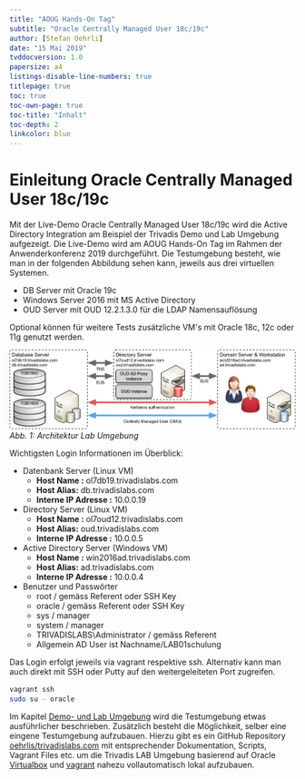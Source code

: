 ```yaml
---
title: "AOUG Hands-On Tag"
subtitle: "Oracle Centrally Managed User 18c/19c"
author: [Stefan Oehrli]
date: "15 Mai 2019"
tvddocversion: 1.0
papersize: a4 
listings-disable-line-numbers: true
titlepage: true
toc: true
toc-own-page: true
toc-title: "Inhalt"
toc-depth: 2
linkcolor: blue
---
```


# Einleitung Oracle Centrally Managed User 18c/19c

Mit der Live-Demo Oracle Centrally Managed User 18c/19c wird die Active Directory Integration am Beispiel der Trivadis Demo und Lab Umgebung aufgezeigt. Die Live-Demo wird am AOUG Hands-On Tag im Rahmen der Anwenderkonferenz 2019 durchgeführt. Die Testumgebung besteht, wie man in der folgenden Abbildung sehen kann, jeweils aus drei virtuellen Systemen.

* DB Server mit Oracle 19c
* Windows Server 2016 mit MS Active Directory
* OUD Server mit OUD 12.2.1.3.0 für die LDAP Namensauflösung

Optional können für weitere Tests zusätzliche VM's mit Oracle 18c, 12c oder 11g genutzt werden.

!["Lab Environment"](images/LabEnvironment.png)
*Abb. 1: Architektur Lab Umgebung*

Wichtigsten Login Informationen im Überblick:

* Datenbank Server (Linux VM)
    * **Host Name :** ol7db19.trivadislabs.com
    * **Host Alias:** db.trivadislabs.com
    * **Interne IP Adresse :** 10.0.0.19
* Directory Server (Linux VM)
    * **Host Name :** ol7oud12.trivadislabs.com
    * **Host Alias:** oud.trivadislabs.com
    * **Interne IP Adresse :** 10.0.0.5
* Active Directory Server (Windows VM)
    * **Host Name :** win2016ad.trivadislabs.com
    * **Host Alias:** ad.trivadislabs.com
    * **Interne IP Adresse :** 10.0.0.4
* Benutzer und Passwörter
    * root / gemäss Referent oder SSH Key
    * oracle / gemäss Referent oder SSH Key
    * sys / manager
    * system / manager
    * TRIVADISLABS\\Administrator / gemäss Referent
    * Allgemein AD User ist Nachname/LAB01schulung

Das Login erfolgt jeweils via vagrant respektive ssh. Alternativ kann man auch direkt mit SSH oder Putty auf den weitergeleiteten Port zugreifen.

```bash
vagrant ssh
sudo su - oracle
```

Im Kapitel [Demo- und Lab Umgebung](#demo--und-lab-umgebung) wird die Testumgebung etwas ausführlicher beschrieben. Zusätzlich besteht die Möglichkeit, selber eine eingene Testumgebung aufzubauen. Hierzu gibt es ein GitHub Repository [oehrlis/trivadislabs.com](https://github.com/oehrlis/trivadislabs.com) mit entsprechender Dokumentation, Scripts, Vagrant Files etc. um die Trivadis LAB Umgebung basierend auf Oracle [Virtualbox](https://www.virtualbox.org/wiki/Downloads) und [vagrant](https://www.vagrantup.com) nahezu vollautomatisch lokal aufzubauen.

